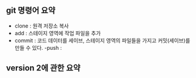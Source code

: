 ## git 명령어 요약

- clone  : 원격 저장소 복사
- add    : 스테이지 영역에 작업 파일을 추가
- commit : 코드 데이터를 세이브, 스테이지 영역의 파일들을 가지고 커밋(세이브)를 만들 수 있다.
-push    : 

## version 2에 관한 요약